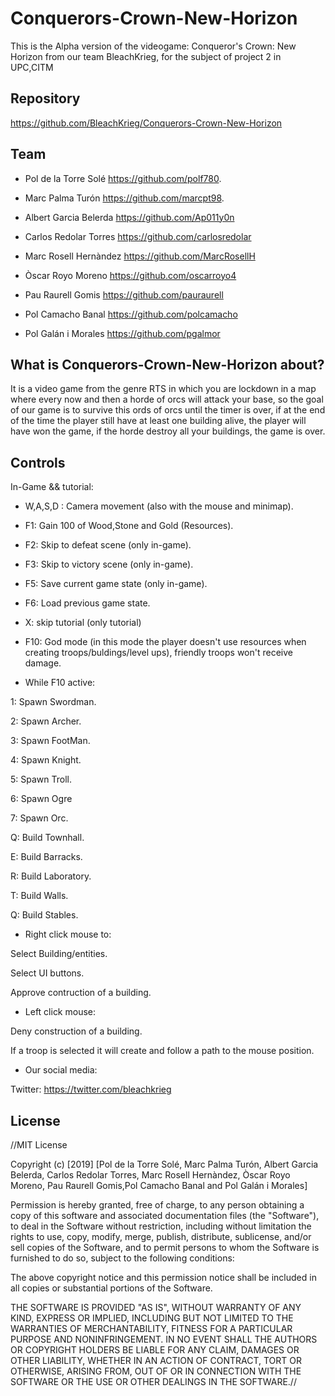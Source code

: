 # Conquerors-Crown-New-Horizon
This is the Alpha version of the videogame: Conqueror's Crown: New Horizon from our team BleachKrieg, for the subject of project 2 in UPC,CITM

## Repository
<https://github.com/BleachKrieg/Conquerors-Crown-New-Horizon>

## Team
- Pol de la Torre Solé https://github.com/polf780.

- Marc Palma Turón https://github.com/marcpt98.

- Albert Garcia Belerda https://github.com/Ap011y0n

- Carlos Redolar Torres https://github.com/carlosredolar

- Marc Rosell Hernàndez https://github.com/MarcRosellH

- Òscar Royo Moreno https://github.com/oscarroyo4

- Pau Raurell Gomis https://github.com/pauraurell

- Pol Camacho Banal https://github.com/polcamacho

- Pol Galán i Morales https://github.com/pgalmor

## What is Conquerors-Crown-New-Horizon about?
It is a video game from the genre RTS in which you are lockdown in a map where every now and then a horde of orcs will attack your base, so the goal of our game is to survive this ords of orcs until the timer is over, if at the end of the time the player still have at least one building alive, the player will have won the game, if the horde destroy all your buildings, the game is over.

## Controls 

In-Game && tutorial:
- W,A,S,D : Camera movement (also with the mouse and minimap).

- F1: Gain 100 of Wood,Stone and Gold (Resources).

- F2: Skip to defeat scene (only in-game).

- F3: Skip to victory scene (only in-game).

- F5: Save current game state (only in-game).

- F6: Load previous game state.

- X: skip tutorial (only tutorial)

- F10: God mode (in this mode the player doesn't use resources when creating troops/buldings/level ups), friendly troops won't receive damage.

- While F10 active:

1: Spawn Swordman.

2: Spawn Archer.

3: Spawn FootMan.

4: Spawn Knight.

5: Spawn Troll.

6: Spawn Ogre

7: Spawn Orc.

Q: Build Townhall.

E: Build Barracks.

R: Build Laboratory.

T: Build Walls.

Q: Build Stables.

- Right click mouse to: 

Select Building/entities.

Select UI buttons.

Approve contruction of a building.

- Left click mouse: 

Deny construction of a building.

If a troop is selected it will create and follow a path to the mouse position.  

- Our social media: 

Twitter: https://twitter.com/bleachkrieg

## License
//MIT License

Copyright (c) [2019] [Pol de la Torre Solé, Marc Palma Turón, Albert Garcia Belerda, Carlos Redolar Torres, Marc Rosell Hernàndez, Òscar Royo Moreno, Pau Raurell Gomis,Pol Camacho Banal and Pol Galán i Morales]

Permission is hereby granted, free of charge, to any person obtaining a copy of this software and associated documentation files (the "Software"), to deal in the Software without restriction, including without limitation the rights to use, copy, modify, merge, publish, distribute, sublicense, and/or sell copies of the Software, and to permit persons to whom the Software is furnished to do so, subject to the following conditions:

The above copyright notice and this permission notice shall be included in all copies or substantial portions of the Software.

THE SOFTWARE IS PROVIDED "AS IS", WITHOUT WARRANTY OF ANY KIND, EXPRESS OR IMPLIED, INCLUDING BUT NOT LIMITED TO THE WARRANTIES OF MERCHANTABILITY, FITNESS FOR A PARTICULAR PURPOSE AND NONINFRINGEMENT. IN NO EVENT SHALL THE AUTHORS OR COPYRIGHT HOLDERS BE LIABLE FOR ANY CLAIM, DAMAGES OR OTHER LIABILITY, WHETHER IN AN ACTION OF CONTRACT, TORT OR OTHERWISE, ARISING FROM, OUT OF OR IN CONNECTION WITH THE SOFTWARE OR THE USE OR OTHER DEALINGS IN THE SOFTWARE.//
